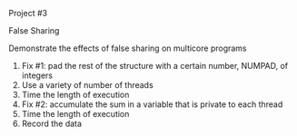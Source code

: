 Project #3

False Sharing

Demonstrate the effects of false sharing on multicore programs

1. Fix #1: pad the rest of the structure with a certain number, NUMPAD, of integers
2. Use a variety of number of threads
3. Time the length of execution
4. Fix #2: accumulate the sum in a variable that is private to each thread
5. Time the length of execution
6. Record the data

